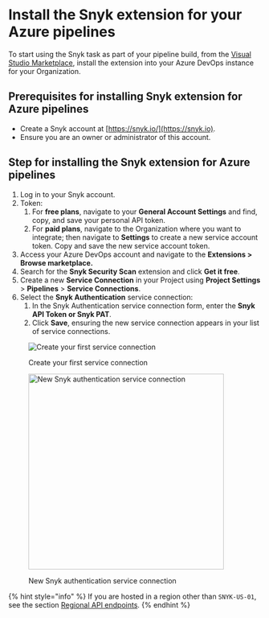 # Install the Snyk extension for your Azure pipelines

To start using the Snyk task as part of your pipeline build, from the [Visual Studio Marketplace](https://marketplace.visualstudio.com/items?itemName=Snyk.snyk-security-scan), install the extension into your Azure DevOps instance for your Organization.

## **Prerequisites for installing Snyk extension for Azure pipelines**

* Create a Snyk account at [https://snyk.io/](https://snyk.io).
* Ensure you are an owner or administrator of this account.

## **Step for installing the Snyk extension for Azure pipelines**

1. Log in to your Snyk account.
2. Token:
   1. For **free plans**, navigate to your **General Account Settings** and find, copy, and save your personal API token.
   2. For **paid plans**, navigate to the Organization where you want to integrate; then navigate to **Settings** to create a new service account token. Copy and save the new service account token.
3. Access your Azure DevOps account and navigate to the **Extensions  > Browse marketplace.**
4. Search for the **Snyk Security Scan** extension and click **Get it free**.
5. Create a new **Service Connection** in your Project using **Project Settings** > **Pipelines** > **Service Connections**.
6. Select the **Snyk Authentication** service connection:
   1. In the Snyk Authentication service connection form, enter the **Snyk API Token or Snyk PAT**.
   2. Click **Save**, ensuring the new service connection appears in your list of service connections.

<figure><img src="../../../.gitbook/assets/ap_-_search.jpg" alt="Create your first service connection"><figcaption><p>Create your first service connection</p></figcaption></figure>

<figure><img src="../../../.gitbook/assets/Azure-authentication-connection-setup.png" alt="New Snyk authentication service connection" width="389"><figcaption><p>New Snyk authentication service connection</p></figcaption></figure>



{% hint style="info" %}
If you are hosted in a region other than `SNYK-US-01`, see the section [Regional API endpoints](../../../cli-ide-and-ci-cd-integrations/snyk-ci-cd-integrations/azure-pipelines-integration/regional-api-endpoints.md).
{% endhint %}
